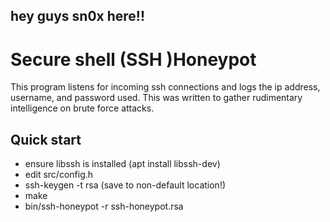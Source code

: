 ## hey guys sn0x here!!
# Secure shell (SSH )Honeypot 

This program listens for incoming ssh connections and logs the ip
address, username, and password used. This was written to gather
rudimentary intelligence on brute force attacks.

## Quick start
- ensure libssh is installed (apt install libssh-dev)
- edit src/config.h
- ssh-keygen -t rsa (save to non-default location!)
- make
- bin/ssh-honeypot -r ssh-honeypot.rsa

